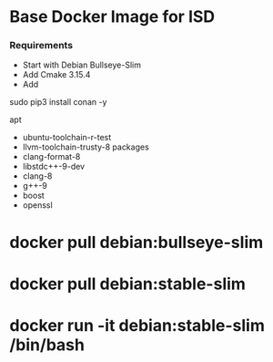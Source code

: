 # Base Docker Image for ISD

### Requirements

* Start with Debian Bullseye-Slim
* Add Cmake 3.15.4
* Add 

sudo pip3 install conan -y

apt
- ubuntu-toolchain-r-test
- llvm-toolchain-trusty-8
packages
- clang-format-8
- libstdc++-9-dev
- clang-8
- g++-9
- boost
- openssl


# docker pull debian:bullseye-slim
# docker pull debian:stable-slim
# docker run -it debian:stable-slim /bin/bash
